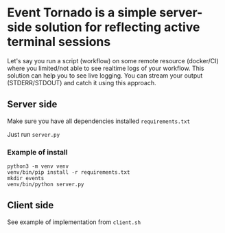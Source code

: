 # Event Tornado is a simple server-side solution for reflecting active terminal sessions 

Let's say you run a script (workflow) on some remote resource (docker/CI) where you limited/not able to see realtime logs of your workflow.
This solution can help you to see live logging.
You can stream your output (STDERR/STDOUT) and catch it using this approach.

## Server side

Make sure you have all dependencies installed `requirements.txt`

Just run `server.py`

### Example of install
```shell script
python3 -m venv venv
venv/bin/pip install -r requirements.txt
mkdir events
venv/bin/python server.py
```

## Client side

See example of implementation from `client.sh`

